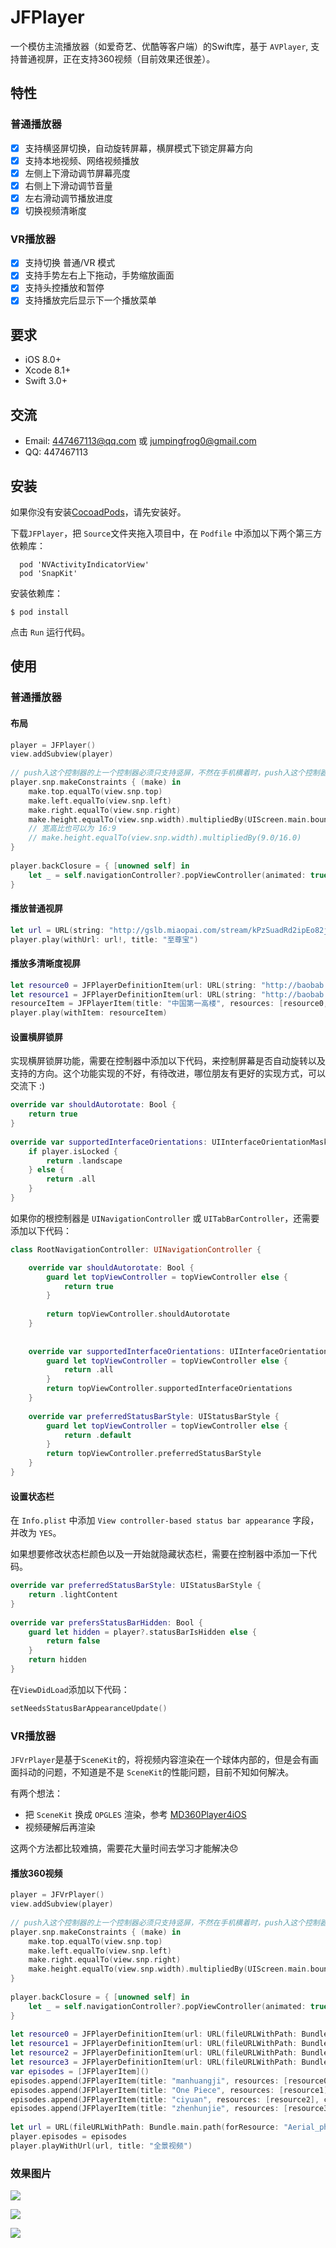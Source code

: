 # JFPlayer

一个模仿主流播放器（如爱奇艺、优酷等客户端）的Swift库，基于 `AVPlayer`, 支持普通视屏，正在支持360视频（目前效果还很差）。

## 特性

### 普通播放器
- [x] 支持横竖屏切换，自动旋转屏幕，横屏模式下锁定屏幕方向
- [x] 支持本地视频、网络视频播放
- [x] 左侧上下滑动调节屏幕亮度
- [x] 右侧上下滑动调节音量
- [x] 左右滑动调节播放进度
- [x] 切换视频清晰度

### VR播放器
- [x] 支持切换 普通/VR 模式
- [x] 支持手势左右上下拖动，手势缩放画面
- [x] 支持头控播放和暂停
- [x] 支持播放完后显示下一个播放菜单

## 要求
* iOS 8.0+
* Xcode 8.1+
* Swift 3.0+

## 交流
* Email: 447467113@qq.com 或 jumpingfrog0@gmail.com
* QQ: 447467113

## 安装

如果你没有安装[CocoadPods](https://cocoapods.org/)，请先安装好。

下载`JFPlayer`，把 `Source`文件夹拖入项目中，在 `Podfile` 中添加以下两个第三方依赖库：

	  pod 'NVActivityIndicatorView'
	  pod 'SnapKit'

安装依赖库：

	$ pod install
	
点击 `Run` 运行代码。

## 使用

### 普通播放器
#### 布局

```swift
player = JFPlayer()
view.addSubview(player)
    
// push入这个控制器的上一个控制器必须只支持竖屏，不然在手机横着时，push入这个控制器时视频的尺寸有问题。
player.snp.makeConstraints { (make) in
    make.top.equalTo(view.snp.top)
    make.left.equalTo(view.snp.left)
    make.right.equalTo(view.snp.right)
    make.height.equalTo(view.snp.width).multipliedBy(UIScreen.main.bounds.width/UIScreen.main.bounds.height)
	// 宽高比也可以为 16:9
	// make.height.equalTo(view.snp.width).multipliedBy(9.0/16.0)
}
    
player.backClosure = { [unowned self] in
    let _ = self.navigationController?.popViewController(animated: true)
}
```
    
#### 播放普通视屏

```swift
let url = URL(string: "http://gslb.miaopai.com/stream/kPzSuadRd2ipEo82jk9~sA__.mp4")
player.play(withUrl: url!, title: "至尊宝")
```
    
#### 播放多清晰度视屏

```swift
let resource0 = JFPlayerDefinitionItem(url: URL(string: "http://baobab.wdjcdn.com/1457162012752491010143.mp4")!, definitionName: "高清")
let resource1 = JFPlayerDefinitionItem(url: URL(string: "http://baobab.wdjcdn.com/1457529788412_5918_854x480.mp4")!, definitionName: "标清")
resourceItem = JFPlayerItem(title: "中国第一高楼", resources: [resource0, resource1], cover: "http://img.wdjimg.com/image/video/447f973848167ee5e44b67c8d4df9839_0_0.jpeg")
player.play(withItem: resourceItem)
```
    
#### 设置横屏锁屏

实现横屏锁屏功能，需要在控制器中添加以下代码，来控制屏幕是否自动旋转以及支持的方向。这个功能实现的不好，有待改进，哪位朋友有更好的实现方式，可以交流下 :)

```swift
override var shouldAutorotate: Bool {
    return true
}
    
override var supportedInterfaceOrientations: UIInterfaceOrientationMask {
    if player.isLocked {
        return .landscape
    } else {
        return .all
    }
}
```
    
如果你的根控制器是 `UINavigationController` 或 `UITabBarController`，还需要添加以下代码：

```swift
class RootNavigationController: UINavigationController {

    override var shouldAutorotate: Bool {
        guard let topViewController = topViewController else {
            return true
        }
        
        return topViewController.shouldAutorotate
    }
    
    
    override var supportedInterfaceOrientations: UIInterfaceOrientationMask {
        guard let topViewController = topViewController else {
            return .all
        }
        return topViewController.supportedInterfaceOrientations
    }
    
    override var preferredStatusBarStyle: UIStatusBarStyle {
        guard let topViewController = topViewController else {
            return .default
        }
        return topViewController.preferredStatusBarStyle
    }
}
```

#### 设置状态栏

在 `Info.plist` 中添加 `View controller-based status bar appearance` 字段， 并改为 `YES`。

如果想要修改状态栏颜色以及一开始就隐藏状态栏，需要在控制器中添加一下代码。

```swift
override var preferredStatusBarStyle: UIStatusBarStyle {
    return .lightContent
}
    
override var prefersStatusBarHidden: Bool {
    guard let hidden = player?.statusBarIsHidden else {
        return false
    }
    return hidden
}
```
    
在`ViewDidLoad`添加以下代码：

```swift
setNeedsStatusBarAppearanceUpdate()
```

### VR播放器

`JFVrPlayer`是基于`SceneKit`的，将视频内容渲染在一个球体内部的，但是会有画面抖动的问题，不知道是不是 `SceneKit`的性能问题，目前不知如何解决。

有两个想法：

* 把 `SceneKit` 换成 `OPGLES` 渲染，参考 [MD360Player4iOS](https://github.com/ashqal/MD360Player4iOS)
* 视频硬解后再渲染

这两个方法都比较难搞，需要花大量时间去学习才能解决😞

#### 播放360视频

```swift
player = JFVrPlayer()
view.addSubview(player)
    
// push入这个控制器的上一个控制器必须只支持竖屏，不然在手机横着时，push入这个控制器时视频的尺寸有问题。
player.snp.makeConstraints { (make) in
    make.top.equalTo(view.snp.top)
    make.left.equalTo(view.snp.left)
    make.right.equalTo(view.snp.right)
    make.height.equalTo(view.snp.width).multipliedBy(UIScreen.main.bounds.width/UIScreen.main.bounds.height)
}
    
player.backClosure = { [unowned self] in
    let _ = self.navigationController?.popViewController(animated: true)
}
    
let resource0 = JFPlayerDefinitionItem(url: URL(fileURLWithPath: Bundle.main.path(forResource: "Aerial_photography", ofType: "mp4")!), definitionName: "高清")
let resource1 = JFPlayerDefinitionItem(url: URL(fileURLWithPath: Bundle.main.path(forResource: "demo", ofType: "m4v")!), definitionName: "高清")
let resource2 = JFPlayerDefinitionItem(url: URL(fileURLWithPath: Bundle.main.path(forResource: "Aerial_photography", ofType: "mp4")!), definitionName: "高清")
let resource3 = JFPlayerDefinitionItem(url: URL(fileURLWithPath: Bundle.main.path(forResource: "Aerial_photography", ofType: "mp4")!), definitionName: "高清")
var episodes = [JFPlayerItem]()
episodes.append(JFPlayerItem(title: "manhuangji", resources: [resource0], cover: "manhuangji"))
episodes.append(JFPlayerItem(title: "One Piece", resources: [resource1], cover: "onepiece"))
episodes.append(JFPlayerItem(title: "ciyuan", resources: [resource2], cover: "ciyuan"))
episodes.append(JFPlayerItem(title: "zhenhunjie", resources: [resource3], cover: "zhenhunjie"))
    
let url = URL(fileURLWithPath: Bundle.main.path(forResource: "Aerial_photography", ofType: "mp4")!)
player.episodes = episodes
player.playWithUrl(url, title: "全景视频")
```

### 效果图片

![](http://jumpingfrog0-images.oss-cn-shenzhen.aliyuncs.com/jfplayer_brightness.jpg)

![](http://jumpingfrog0-images.oss-cn-shenzhen.aliyuncs.com/jfplayer_volume.jpg)

![](http://jumpingfrog0-images.oss-cn-shenzhen.aliyuncs.com/jfplayer_progress_slide.jpg)